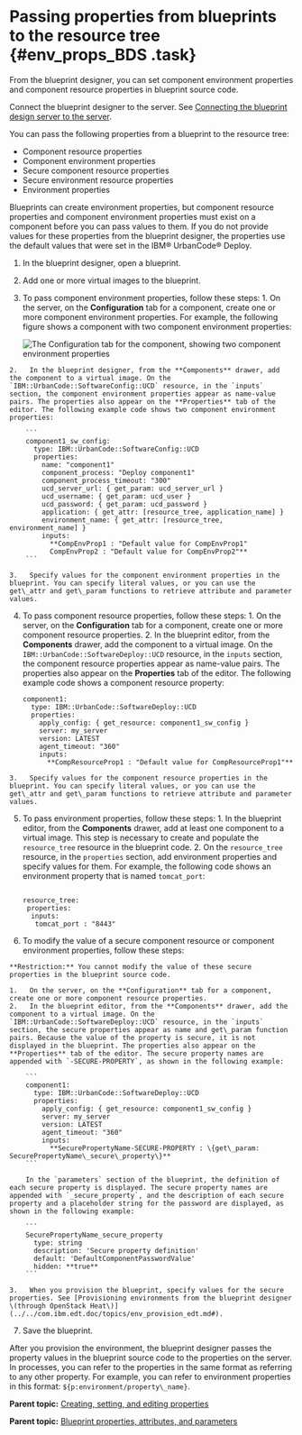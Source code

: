 # Passing properties from blueprints to the resource tree {#env_props_BDS .task}

From the blueprint designer, you can set component environment properties and component resource properties in blueprint source code.

Connect the blueprint designer to the server. See [Connecting the blueprint design server to the server](ucdp_integrate.md).

You can pass the following properties from a blueprint to the resource tree:

-   Component resource properties
-   Component environment properties
-   Secure component resource properties
-   Secure environment resource properties
-   Environment properties

Blueprints can create environment properties, but component resource properties and component environment properties must exist on a component before you can pass values to them. If you do not provide values for these properties from the blueprint designer, the properties use the default values that were set in the IBM® UrbanCode® Deploy.

1.   In the blueprint designer, open a blueprint. 
2.   Add one or more virtual images to the blueprint. 
3.   To pass component environment properties, follow these steps: 
    1.   On the server, on the **Configuration** tab for a component, create one or more component environment properties. For example, the following figure shows a component with two component environment properties:

        ![The Configuration tab for the component, showing two component environment properties](../images/env_props_BDS_a.gif)

    2.   In the blueprint designer, from the **Components** drawer, add the component to a virtual image. On the `IBM::UrbanCode::SoftwareConfig::UCD` resource, in the `inputs` section, the component environment properties appear as name-value pairs. The properties also appear on the **Properties** tab of the editor. The following example code shows two component environment properties:

        ```
        component1_sw_config:
          type: IBM::UrbanCode::SoftwareConfig::UCD
          properties: 
            name: "component1"
            component_process: "Deploy component1"
            component_process_timeout: "300"
            ucd_server_url: { get_param: ucd_server_url }
            ucd_username: { get_param: ucd_user }
            ucd_password: { get_param: ucd_password }
            application: { get_attr: [resource_tree, application_name] }
            environment_name: { get_attr: [resource_tree, environment_name] }
            inputs:
              **CompEnvProp1 : "Default value for CompEnvProp1"
              CompEnvProp2 : "Default value for CompEnvProp2"**
        ```

    3.   Specify values for the component environment properties in the blueprint. You can specify literal values, or you can use the get\_attr and get\_param functions to retrieve attribute and parameter values.
4.   To pass component resource properties, follow these steps: 
    1.   On the server, on the **Configuration** tab for a component, create one or more component resource properties. 
    2.   In the blueprint editor, from the **Components** drawer, add the component to a virtual image. On the `IBM::UrbanCode::SoftwareDeploy::UCD` resource, in the `inputs` section, the component resource properties appear as name-value pairs. The properties also appear on the **Properties** tab of the editor. The following example code shows a component resource property:

        ```
        component1:
          type: IBM::UrbanCode::SoftwareDeploy::UCD
          properties:
            apply_config: { get_resource: component1_sw_config }
            server: my_server
            version: LATEST
            agent_timeout: "360"
            inputs:
              **CompResourceProp1 : "Default value for CompResourceProp1"**
        ```

    3.   Specify values for the component resource properties in the blueprint. You can specify literal values, or you can use the get\_attr and get\_param functions to retrieve attribute and parameter values.
5.   To pass environment properties, follow these steps: 
    1.   In the blueprint editor, from the **Components** drawer, add at least one component to a virtual image. This step is necessary to create and populate the `resource_tree` resource in the blueprint code.
    2.   On the `resource_tree` resource, in the `properties` section, add environment properties and specify values for them. For example, the following code shows an environment property that is named `tomcat_port`:

        ```
        
        resource_tree:
         properties:
          inputs:
           tomcat_port : "8443"
        ```

6.   To modify the value of a secure component resource or component environment properties, follow these steps: 

    **Restriction:** You cannot modify the value of these secure properties in the blueprint source code.

    1.   On the server, on the **Configuration** tab for a component, create one or more component resource properties. 
    2.   In the blueprint editor, from the **Components** drawer, add the component to a virtual image. On the `IBM::UrbanCode::SoftwareDeploy::UCD` resource, in the `inputs` section, the secure properties appear as name and get\_param function pairs. Because the value of the property is secure, it is not displayed in the blueprint. The properties also appear on the **Properties** tab of the editor. The secure property names are appended with `-SECURE-PROPERTY`, as shown in the following example:

        ```
        component1:
          type: IBM::UrbanCode::SoftwareDeploy::UCD
          properties:
            apply_config: { get_resource: component1_sw_config }
            server: my_server
            version: LATEST
            agent_timeout: "360"
            inputs:
              **SecurePropertyName-SECURE-PROPERTY : \{get\_param: SecurePropertyName\_secure\_property\}**
        ```

        In the `parameters` section of the blueprint, the definition of each secure property is displayed. The secure property names are appended with `_secure_property`, and the description of each secure property and a placeholder string for the password are displayed, as shown in the following example:

        ```
        SecurePropertyName_secure_property
          type: string
          description: 'Secure property definition'
          default: 'DefaultComponentPasswordValue'
          hidden: **true**
        ```

    3.   When you provision the blueprint, specify values for the secure properties. See [Provisioning environments from the blueprint designer \(through OpenStack Heat\)](../../com.ibm.edt.doc/topics/env_provision_edt.md#).
7.   Save the blueprint. 

After you provision the environment, the blueprint designer passes the property values in the blueprint source code to the properties on the server. In processes, you can refer to the properties in the same format as referring to any other property. For example, you can refer to environment properties in this format: `${p:environment/property\_name}`.

**Parent topic:** [Creating, setting, and editing properties](../topics/resources_properties.md)

**Parent topic:** [Blueprint properties, attributes, and parameters](../../com.ibm.udeploy.doc/topics/blueprint_props_ov.md)

